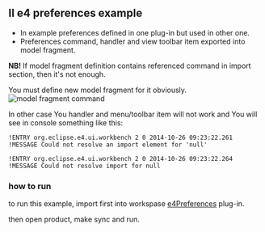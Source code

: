 ## II e4 preferences example

* In example preferences defined in one plug-in but used in other one.
* Preferences command, handler and view toolbar item exported into model fragment.

**NB!** If model fragment definition contains referenced command in import section, then it's not enough. 

You must define new model fragment for it obviously. 
![model fragment command](https://cloud.githubusercontent.com/assets/1450943/4781973/f1374eee-5ccf-11e4-94fb-80d47a8a8a4f.png)

In other case You handler and menu/toolbar item will not work and You will see in console something like this:
```
!ENTRY org.eclipse.e4.ui.workbench 2 0 2014-10-26 09:23:22.261
!MESSAGE Could not resolve an import element for 'null'

!ENTRY org.eclipse.e4.ui.workbench 2 0 2014-10-26 09:23:22.264
!MESSAGE Could not resolve import for null
```
 
### how to run

 to run this example, import first into workspase [e4Preferences](https://github.com/e4c/e4Preferences/tree/master/com.opcoach.e4.preferences) plug-in.
 
 then open product, make sync and run.

